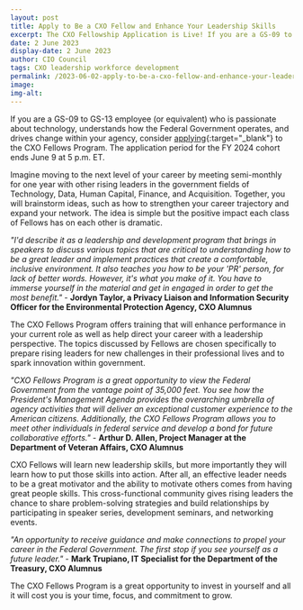 ```yaml
---
layout: post
title: Apply to Be a CXO Fellow and Enhance Your Leadership Skills
excerpt: The CXO Fellowship Application is Live! If you are a GS-09 to GS-13 employee (or equivalent) who is passionate about technology, understands how the Federal Government operates, and drives change within your agency, consider applying to the CXO Fellows Program. The application period for the FY 2024 cohort ends June 9 at 5 p.m. ET.
date: 2 June 2023
display-date: 2 June 2023
author: CIO Council
tags: CXO leadership workforce development
permalink: /2023-06-02-apply-to-be-a-cxo-fellow-and-enhance-your-leadership-skills/
image: 
img-alt: 
---
```


If you are a GS-09 to GS-13 employee (or equivalent) who is passionate about technology, understands how the Federal Government operates, and drives change within your agency, consider [applying](https://feedback.gsa.gov/jfe/form/SV_cHjX1ugnUiQfEPQ){:target="_blank"} to the CXO Fellows Program. The application period for the FY 2024 cohort ends June 9 at 5 p.m. ET.

Imagine moving to the next level of your career by meeting semi-monthly for one year with other rising leaders in the government fields of Technology, Data, Human Capital, Finance, and Acquisition. Together, you will brainstorm ideas, such as how to strengthen your career trajectory and expand your network. The idea is simple but the positive impact each class of Fellows has on each other is dramatic.

*"I'd describe it as a leadership and development program that brings in speakers to discuss various topics that are critical to understanding how to be a great leader and implement practices that create a comfortable, inclusive environment. It also teaches you how to be your 'PR' person, for lack of better words. However, it's what you make of it. You have to immerse yourself in the material and get in engaged in order to get the most benefit."* - **Jordyn Taylor, a Privacy Liaison and Information Security Officer for the Environmental Protection Agency, CXO Alumnus**

The CXO Fellows Program offers training that will enhance performance in your current role as well as help direct your career with a leadership perspective. The topics discussed by Fellows are chosen specifically to prepare rising leaders for new challenges in their professional lives and to spark innovation within government.

*"CXO Fellows Program is a great opportunity to view the Federal Government from the vantage point of 35,000 feet. You see how the President's Management Agenda provides the overarching umbrella of agency activities that will deliver an exceptional customer experience to the American citizens. Additionally, the CXO Fellows Program allows you to meet other individuals in federal service and develop a bond for future collaborative efforts."* - **Arthur D. Allen, Project Manager at the Department of Veteran Affairs, CXO Alumnus**

CXO Fellows will learn new leadership skills, but more importantly they will learn how to put those skills into action. After all, an effective leader needs to be a great motivator and the ability to motivate others comes from having great people skills. This cross-functional community gives rising leaders the chance to share problem-solving strategies and build relationships by participating in speaker series, development seminars, and networking events.

*"An opportunity to receive guidance and make connections to propel your career in the Federal Government. The first stop if you see yourself as a future leader."* - **Mark Trupiano, IT Specialist for the Department of the Treasury, CXO Alumnus**

The CXO Fellows Program is a great opportunity to invest in yourself and all it will cost you is your time, focus, and commitment to grow.